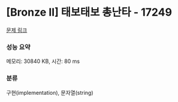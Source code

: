 # [Bronze II] 태보태보 총난타 - 17249 

[문제 링크](https://www.acmicpc.net/problem/17249) 

### 성능 요약

메모리: 30840 KB, 시간: 80 ms

### 분류

구현(implementation), 문자열(string)

